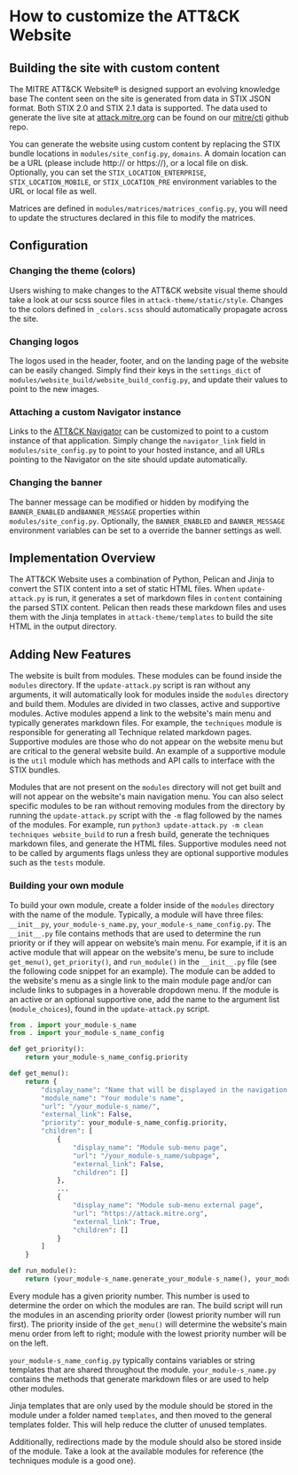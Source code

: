 # How to customize the ATT&CK Website

## Building the site with custom content

The MITRE ATT&CK Website® is designed support an evolving knowledge base The content seen on the site is generated from data in STIX JSON format.
Both STIX 2.0 and STIX 2.1 data is supported.
The data used to generate the live site at [attack.mitre.org](https://attack.mitre.org) can be found on our [mitre/cti](https://github.com/mitre/cti) github repo.

You can generate the website using custom content by replacing the STIX bundle locations in `modules/site_config.py`, `domains`.
A domain location can be a URL (please include http:// or https://), or a local file on disk.
Optionally, you can set the `STIX_LOCATION_ENTERPRISE`, `STIX_LOCATION_MOBILE`, or `STIX_LOCATION_PRE` environment variables to the URL or local file as well.

Matrices are defined in `modules/matrices/matrices_config.py`, you will need to update the structures declared in this file to modify the matrices.

## Configuration

### Changing the theme (colors)

Users wishing to make changes to the ATT&CK website visual theme should take a look at our scss source files in `attack-theme/static/style`.
Changes to the colors defined in `_colors.scss` should automatically propagate across the site.

### Changing logos

The logos used in the header, footer, and on the landing page of the website can be easily changed.
Simply find their keys in the `settings_dict` of `modules/website_build/website_build_config.py`, and update their values to point to the new images.

### Attaching a custom Navigator instance

Links to the [ATT&CK Navigator](https://github.com/mitre-attack/attack-navigator) can be customized to point to a custom instance of that application.
Simply change the `navigator_link` field in `modules/site_config.py` to point to your hosted instance, and all URLs pointing to the Navigator on the site should update automatically.

### Changing the banner

The banner message can be modified or hidden by modifying the `BANNER_ENABLED` and`BANNER_MESSAGE` properties within `modules/site_config.py`.
Optionally, the `BANNER_ENABLED` and `BANNER_MESSAGE` environment variables can be set to a override the banner settings as well.

## Implementation Overview

The ATT&CK Website uses a combination of Python, Pelican and Jinja to convert the STIX content into a set of static HTML files.
When `update-attack.py` is run, it generates a set of markdown files in `content` containing the parsed STIX content.
Pelican then reads these markdown files and uses them with the Jinja templates in `attack-theme/templates` to build the site HTML in the output directory.

## Adding New Features

The website is built from modules.
These modules can be found inside the `modules` directory.
If the `update-attack.py` script is ran without any arguments, it will automatically look for modules inside the `modules` directory and build them.
Modules are divided in two classes, active and supportive modules.
Active modules append a link to the website's main menu and typically generates markdown files.
For example, the `techniques` module is responsible for generating all Technique related markdown pages.
Supportive modules are those who do not appear on the website menu but are critical to the general website build.
An example of a supportive module is the `util` module which has methods and API calls to interface with the STIX bundles.

Modules that are not present on the `modules` directory will not get built and will not appear on the website's main navigation menu.
You can also select specific modules to be ran without removing modules from the directory by running the `update-attack.py` script with the `-m` flag followed by the names of the modules.
For example, run `python3 update-attack.py -m clean techniques website_build` to run a fresh build, generate the techniques markdown files, and generate the HTML files.
Supportive modules need not to be called by arguments flags unless they are optional supportive modules such as the `tests` module.

### Building your own module

To build your own module, create a folder inside of the `modules` directory with the name of the module.
Typically, a module will have three files: `__init__py`, `your_module-s_name.py`, `your_module-s_name_config.py`.
The `__init__.py` file contains methods that are used to determine the run priority or if they will appear on website’s main menu.
For example, if it is an active module that will appear on the website's menu, be sure to include `get_menu()`, `get_priority()`, and `run_module()` in the `__init__.py` file (see the following code snippet for an example).
The module can be added to the website's menu as a single link to the main module page and/or can include links to subpages in a hoverable dropdown menu.
If the module is an active or an optional supportive one, add the name to the argument list (`module_choices`), found in the `update-attack.py` script.

```python
from . import your_module-s_name
from . import your_module-s_name_config

def get_priority():
    return your_module-s_name_config.priority

def get_menu():
    return {
        "display_name": "Name that will be displayed in the navigation menu"
        "module_name": "Your module's name", 
        "url": "/your_module-s_name/", 
        "external_link": False,
        "priority": your_module-s_name_config.priority,
        "children": [
            {
                "display_name": "Module sub-menu page",
                "url": "/your_module-s_name/subpage",
                "external_link": False,
                "children": []
            },
            ...
            {
                "display_name": "Module sub-menu external page",
                "url": "https://attack.mitre.org",
                "external_link": True,
                "children": []            
            }
        ]
    }

def run_module():
    return (your_module-s_name.generate_your_module-s_name(), your_module-s_name_config.module_name)
```

Every module has a given priority number.
This number is used to determine the order on which the modules are ran.
The build script will run the modules in an ascending priority order (lowest priority number will run first).
The priority inside of the `get_menu()` will determine the website's main menu order from left to right; module with the lowest priority number will be on the left.

`your_module-s_name_config.py` typically contains variables or string templates that are shared throughout the module.
`your_module-s_name.py` contains the methods that generate markdown files or are used to help other modules.

Jinja templates that are only used by the module should be stored in the module under a folder named `templates`, and then moved to the general templates folder.
This will help reduce the clutter of unused templates.

Additionally, redirections made by the module should also be stored inside of the module.
Take a look at the available modules for reference (the techniques module is a good one).
